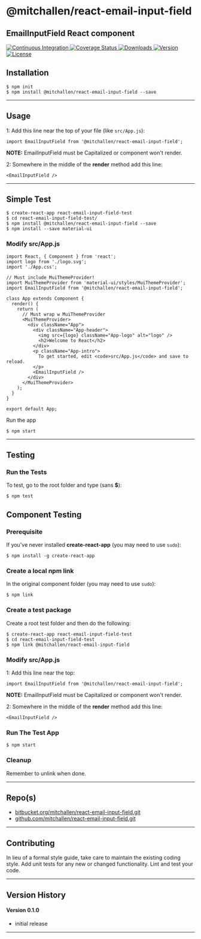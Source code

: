 @mitchallen/react-email-input-field
==
EmailInputField React component
--

<p align="left">
  <a href="https://circleci.com/gh/mitchallen/react-email-input-field">
    <img src="https://img.shields.io/circleci/project/github/mitchallen/react-email-input-field.svg" alt="Continuous Integration">
  </a>
  <a href="https://codecov.io/gh/mitchallen/react-email-input-field">
    <img src="https://codecov.io/gh/mitchallen/react-email-input-field/branch/master/graph/badge.svg" alt="Coverage Status">
  </a>
  <a href="https://npmjs.org/package/@mitchallen/react-email-input-field">
    <img src="http://img.shields.io/npm/dt/@mitchallen/react-email-input-field.svg?style=flat-square" alt="Downloads">
  </a>
  <a href="https://npmjs.org/package/@mitchallen/react-email-input-field">
    <img src="http://img.shields.io/npm/v/@mitchallen/react-email-input-field.svg?style=flat-square" alt="Version">
  </a>
  <a href="https://npmjs.com/package/@mitchallen/react-email-input-field">
    <img src="https://img.shields.io/github/license/mitchallen/react-email-input-field.svg" alt="License"></a>
  </a>
</p>

## Installation

    $ npm init
    $ npm install @mitchallen/react-email-input-field --save
  
* * *

## Usage

1: Add this line near the top of your file (like ```src/App.js```):

```
import EmailInputField from '@mitchallen/react-email-input-field';
```

__NOTE:__ EmailInputField must be Capitalized or component won't render.

2: Somewhere in the middle of the __render__ method add this line:

```
<EmailInputField />
```

* * *

## Simple Test

```
$ create-react-app react-email-input-field-test
$ cd react-email-input-field-test/
$ npm install @mitchallen/react-email-input-field --save
$ npm install --save material-ui
```

### Modify src/App.js

```
import React, { Component } from 'react';
import logo from './logo.svg';
import './App.css';

// Must include MuiThemeProvider!
import MuiThemeProvider from 'material-ui/styles/MuiThemeProvider';
import EmailInputField from '@mitchallen/react-email-input-field';

class App extends Component {
  render() {
    return (
      // Must wrap w MuiThemeProvider 
      <MuiThemeProvider>
        <div className="App">
          <div className="App-header">
            <img src={logo} className="App-logo" alt="logo" />
            <h2>Welcome to React</h2>
          </div>
          <p className="App-intro">
            To get started, edit <code>src/App.js</code> and save to reload.
          </p>
          <EmailInputField />
        </div>
      </MuiThemeProvider>
    );
  }
}

export default App;
```
Run the app

```
$ npm start
```

* * *

## Testing

### Run the Tests

To test, go to the root folder and type (sans __$__):

    $ npm test
    
## Component Testing

### Prerequisite

If you've never installed __create-react-app__ (you may need to use ```sudo```):

```
$ npm install -g create-react-app
```

### Create a local npm link

In the original component folder (you may need to use ```sudo```):

```
$ npm link
```

### Create a test package

Create a root test folder and then do the following:

```
$ create-react-app react-email-input-field-test
$ cd react-email-input-field-test
$ npm link @mitchallen/react-email-input-field
```

### Modify src/App.js

1: Add this line near the top:

```
import EmailInputField from '@mitchallen/react-email-input-field';
```

__NOTE:__ EmailInputField must be Capitalized or component won't render.

2: Somewhere in the middle of the __render__ method add this line:

```
<EmailInputField />
```

### Run The Test App

```
$ npm start
```

### Cleanup

Remember to unlink when done.
   
* * *
 
## Repo(s)

* [bitbucket.org/mitchallen/react-email-input-field.git](https://bitbucket.org/mitchallen/react-email-input-field.git)
* [github.com/mitchallen/react-email-input-field.git](https://github.com/mitchallen/react-email-input-field.git)

* * *

## Contributing

In lieu of a formal style guide, take care to maintain the existing coding style.
Add unit tests for any new or changed functionality. Lint and test your code.

* * *

## Version History

#### Version 0.1.0 

* initial release

* * *